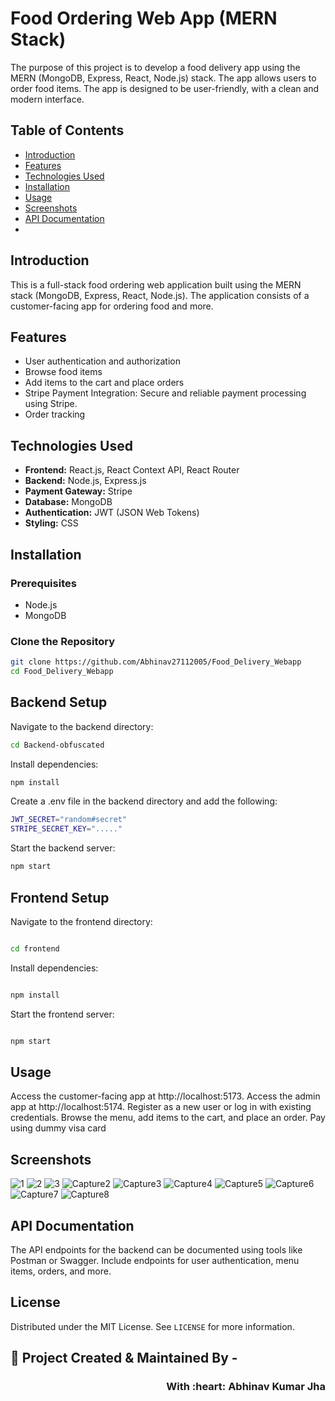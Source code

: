 # Food Ordering Web App (MERN Stack)

The purpose of this project is to develop a food delivery app using the MERN (MongoDB, Express, React, Node.js) stack. The app allows users to order food items. The app is designed to be user-friendly, with a clean and modern interface.

## Table of Contents
- [Introduction](#introduction)
- [Features](#features)
- [Technologies Used](#technologies-used)
- [Installation](#installation)
- [Usage](#usage)
- [Screenshots](#screenshots)
- [API Documentation](#api-documentation)
- 

## Introduction
This is a full-stack food ordering web application built using the MERN stack (MongoDB, Express, React, Node.js). The application consists of a customer-facing app for ordering food and more.

## Features
- User authentication and authorization
- Browse food items
- Add items to the cart and place orders
- Stripe Payment Integration: Secure and reliable payment processing using Stripe.
- Order tracking

## Technologies Used
- **Frontend:** React.js, React Context API, React Router
- **Backend:** Node.js, Express.js
- **Payment Gateway:** Stripe
- **Database:** MongoDB
- **Authentication:** JWT (JSON Web Tokens)
- **Styling:** CSS

## Installation
### Prerequisites
- Node.js
- MongoDB

### Clone the Repository
```sh
git clone https://github.com/Abhinav27112005/Food_Delivery_Webapp
cd Food_Delivery_Webapp
```

## Backend Setup
Navigate to the backend directory:

```sh
cd Backend-obfuscated

```
Install dependencies:

```sh
npm install
```

Create a .env file in the backend directory and add the following:

```sh
JWT_SECRET="random#secret"
STRIPE_SECRET_KEY="....."
```

Start the backend server:

```sh
npm start
```
## Frontend Setup
Navigate to the frontend directory:

```sh

cd frontend
```

Install dependencies:
```sh

npm install
```

Start the frontend server:
```sh

npm start
```

## Usage
Access the customer-facing app at http://localhost:5173.
Access the admin app at http://localhost:5174.
Register as a new user or log in with existing credentials.
Browse the menu, add items to the cart, and place an order.
Pay using dummy visa card

## Screenshots
![1](https://github.com/)
![2](https://github.com/)
![3](https://github.com/)
![Capture2](https://github.com/)
![Capture3](https://github.com/)
![Capture4](https://github.com/)
![Capture5](https://github.com/)
![Capture6](https://github.com/)
![Capture7](https://github.com/)
![Capture8](https://github.com/)

## API Documentation
The API endpoints for the backend can be documented using tools like Postman or Swagger. Include endpoints for user authentication, menu items, orders, and more.

## License

Distributed under the MIT License. See `LICENSE` for more information.  

<!-- CONTACT -->

## :man: Project Created & Maintained By -

<h3 align="right">With :heart:     Abhinav Kumar Jha</h3>
